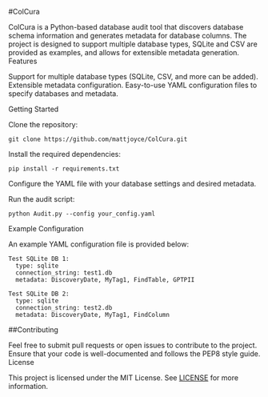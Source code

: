 #ColCura

ColCura is a Python-based database audit tool that discovers database schema information and generates metadata for database columns. The project is designed to support multiple database types, SQLite and CSV are provided as examples, and allows for extensible metadata generation.
Features

Support for multiple database types (SQLite, CSV, and more can be added).
Extensible metadata configuration.
Easy-to-use YAML configuration files to specify databases and metadata.

Getting Started

Clone the repository:

```
git clone https://github.com/mattjoyce/ColCura.git
```
Install the required dependencies:

```
pip install -r requirements.txt
```
Configure the YAML file with your database settings and desired metadata.

Run the audit script:


```
python Audit.py --config your_config.yaml
```

Example Configuration

An example YAML configuration file is provided below:

```
Test SQLite DB 1:
  type: sqlite
  connection_string: test1.db
  metadata: DiscoveryDate, MyTag1, FindTable, GPTPII

Test SQLite DB 2:
  type: sqlite
  connection_string: test2.db
  metadata: DiscoveryDate, MyTag1, FindColumn
```

##Contributing

Feel free to submit pull requests or open issues to contribute to the project. Ensure that your code is well-documented and follows the PEP8 style guide.
License

This project is licensed under the MIT License. See [LICENSE](LICENSE) for more information.